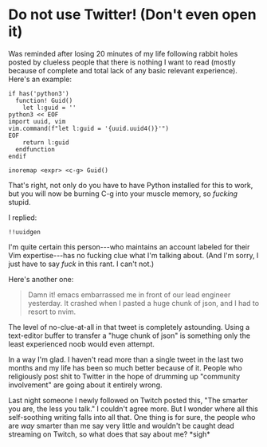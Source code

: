 # Do not use Twitter! (Don't even open it)

Was reminded after losing 20 minutes of my life following rabbit holes posted by clueless people that there is nothing I want to read (mostly because of complete and total lack of any basic relevant experience). Here's an example:

```vim
if has('python3')
  function! Guid()
    let l:guid = ''
python3 << EOF
import uuid, vim
vim.command(f"let l:guid = '{uuid.uuid4()}'")
EOF
    return l:guid
  endfunction
endif

inoremap <expr> <c-g> Guid()
```

That's right, not only do you have to have Python installed for this to work, but you will now be burning C-g into your muscle memory, so *fucking* stupid.

I replied:

```vim
!!uuidgen
```

I'm quite certain this person---who maintains an account labeled for their Vim expertise---has no fucking clue what I'm talking about. (And I'm sorry, I just have to say *fuck* in this rant. I can't not.)

Here's another one:

> Damn it! emacs embarrassed me in front of our lead engineer yesterday. It crashed when I pasted a huge chunk of json, and I had to resort to nvim.

The level of no-clue-at-all in that tweet is completely astounding. Using a text-editor buffer to transfer a "huge chunk of json" is something only the least experienced noob would even attempt.

In a way I'm glad. I haven't read more than a single tweet in the last two months and my life has been so much better because of it. People who religiously post shit to Twitter in the hope of drumming up "community involvement" are going about it entirely wrong.

Last night someone I newly followed on Twitch posted this, "The smarter you are, the less you talk." I couldn't agree more. But I wonder where all this self-soothing writing falls into all that. One thing is for sure, the people who are *way* smarter than me say very little and wouldn't be caught dead streaming on Twitch, so what does that say about me? \*sigh\*

